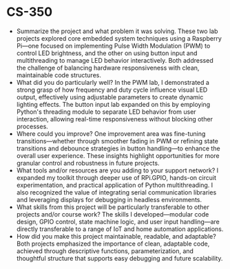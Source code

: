 # CS-350

- Summarize the project and what problem it was solving.
  These two lab projects explored core embedded system techniques using a Raspberry Pi—one focused on implementing Pulse  Width Modulation (PWM) to control LED brightness, and the other on using button input and multithreading to manage LED behavior interactively. Both addressed the challenge of balancing hardware responsiveness with clean, maintainable code structures.
- What did you do particularly well?
  In the PWM lab, I demonstrated a strong grasp of how frequency and duty cycle influence visual LED output, effectively using adjustable parameters to create dynamic lighting effects. The button input lab expanded on this by employing Python's threading module to separate LED behavior from user interaction, allowing real-time responsiveness without blocking other processes.
- Where could you improve?
  One improvement area was fine-tuning transitions—whether through smoother fading in PWM or refining state transitions and debounce strategies in button handling—to enhance the overall user experience. These insights highlight opportunities for more granular control and robustness in future projects.
- What tools and/or resources are you adding to your support network?
  I expanded my toolkit through deeper use of RPi.GPIO, hands-on circuit experimentation, and practical application of Python multithreading. I also recognized the value of integrating serial communication libraries and leveraging displays for debugging in headless environments.
- What skills from this project will be particularly transferable to other projects and/or course work?
  The skills I developed—modular code design, GPIO control, state machine logic, and user input handling—are directly transferable to a range of IoT and home automation applications.
- How did you make this project maintainable, readable, and adaptable?
  Both projects emphasized the importance of clean, adaptable code, achieved through descriptive functions, parameterization, and thoughtful structure that supports easy debugging and future scalability.
